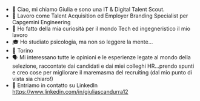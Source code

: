 - 👋 Ciao, mi chiamo Giulia e sono una IT & Digital Talent Scout.
- 💼 Lavoro come Talent Acquisition ed Employer Branding Specialist per Capgemini Engineering 
- 🧠 Ho fatto della mia curiosità per il mondo Tech ed ingegneristico il mio lavoro
- 🎓 Ho studiato psicologia, ma non so leggere la mente...
- 📍 Torino 
- 🗣️ Mi interessano tutte le opinioni e le esperienze legate al mondo della selezione, raccontate dai candidati e dai miei colleghi HR...prendo spunti e creo cose per migliorare il maremasma del recruiting (dal mio punto di vista sia chiaro!)
- 📩 Entriamo in contatto su LinkedIn https://www.linkedin.com/in/giuliascandurra12 
<!---
giulia-esse/giulia-esse is a ✨ special ✨ repository because its `README.md` (this file) appears on your GitHub profile.
You can click the Preview link to take a look at your changes.
--->
